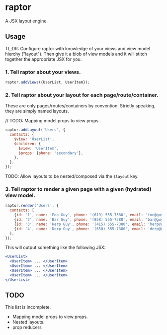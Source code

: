 # raptor
A JSX layout engine.

## Usage

TL;DR: Configure raptor with knowledge of your views and view model hierchy
("layout"). Then give it a blob of view models and it will stitch together the
appropriate JSX for you.

### 1. Tell raptor about your views.

```js
raptor.addViews({UserList, UserItem});
```

### 2. Tell raptor about your layout for each page/route/container.

These are only pages/routes/containers by convention. Strictly speaking, they
are simply named layouts.

// TODO: Mapping model props to view props.

```js
raptor.addLayout('Users', {
  contacts: {
    $view: 'UserList',
    $children: {
      $view: 'UserItem',
      $props: {phone: 'secondary'},
    },
  },
});
```

TODO: Allow layouts to be nested/composed via the `$layout` key.

### 3. Tell raptor to render a given page with a given (hydrated) view model.

```js
raptor.render('Users', {
  contacts: [
    {id: '1', name: 'Foo Guy', phone: '(619) 555-7380', email: 'foo@guy.com'},
    {id: '2', name: 'Bar Guy', phone: '(858) 555-7380', email: 'bar@guy.com'},
    {id: '3', name: 'Herp Guy', phone: '(415) 555-7380', email: 'herp@guy.com'},
    {id: '4', name: 'Derp Guy', phone: '(650) 555-7380', email: 'derp@guy.com'},
  ],
});
```

This will output something like the following JSX:

```jsx
<UserList>
  <UserItem> ... </UserItem>
  <UserItem> ... </UserItem>
  <UserItem> ... </UserItem>
  <UserItem> ... </UserItem>
</UserList>
```

## TODO

This list is incomplete.

* Mapping model props to view props.
* Nested layouts.
* prop reducers
